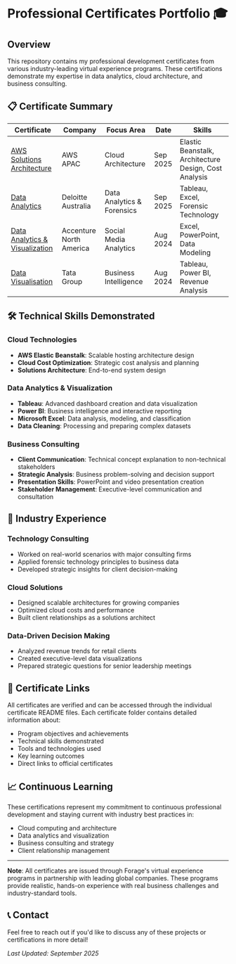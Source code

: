 # Professional Certificates Portfolio 🎓

## Overview
This repository contains my professional development certificates from various industry-leading virtual experience programs. These certifications demonstrate my expertise in data analytics, cloud architecture, and business consulting.

## 📋 Certificate Summary

| Certificate | Company | Focus Area | Date | Skills |
|-------------|---------|------------|------|--------|
| [AWS Solutions Architecture]([./aws-certificate/](https://forage-uploads-prod.s3.amazonaws.com/completion-certificates/Tata/MyXvBcppsW2FkNYCX_Tata%20Group_fmPPaS2sZ4aRdu232_1722615296327_completion_certificate.pdf)) | AWS APAC | Cloud Architecture | Sep 2025 | Elastic Beanstalk, Architecture Design, Cost Analysis |
| [Data Analytics]([./deloitte-certificate/](https://www.theforage.com/completion-certificates/9PBTqmSxAf6zZTseP/io9DzWKe3PTsiS6GG_9PBTqmSxAf6zZTseP_fmPPaS2sZ4aRdu232_1758354129105_completion_certificate.pdf)) | Deloitte Australia | Data Analytics & Forensics | Sep 2025 | Tableau, Excel, Forensic Technology |
| [Data Analytics & Visualization]([./accenture-certificate/](https://forage-uploads-prod.s3.amazonaws.com/completion-certificates/Accenture%20North%20America/hzmoNKtzvAzXsEqx8_Accenture%20North%20America_fmPPaS2sZ4aRdu232_1722541066601_completion_certificate.pdf)) | Accenture North America | Social Media Analytics | Aug 2024 | Excel, PowerPoint, Data Modeling |
| [Data Visualisation]([./tata-certificate/](https://forage-uploads-prod.s3.amazonaws.com/completion-certificates/Tata/MyXvBcppsW2FkNYCX_Tata%20Group_fmPPaS2sZ4aRdu232_1722615296327_completion_certificate.pdf)) | Tata Group | Business Intelligence | Aug 2024 | Tableau, Power BI, Revenue Analysis |

## 🛠️ Technical Skills Demonstrated

### Cloud Technologies
- **AWS Elastic Beanstalk**: Scalable hosting architecture design
- **Cloud Cost Optimization**: Strategic cost analysis and planning
- **Solutions Architecture**: End-to-end system design

### Data Analytics & Visualization
- **Tableau**: Advanced dashboard creation and data visualization
- **Power BI**: Business intelligence and interactive reporting
- **Microsoft Excel**: Data analysis, modeling, and classification
- **Data Cleaning**: Processing and preparing complex datasets

### Business Consulting
- **Client Communication**: Technical concept explanation to non-technical stakeholders
- **Strategic Analysis**: Business problem-solving and decision support
- **Presentation Skills**: PowerPoint and video presentation creation
- **Stakeholder Management**: Executive-level communication and consultation

## 🎯 Industry Experience

### Technology Consulting
- Worked on real-world scenarios with major consulting firms
- Applied forensic technology principles to business data
- Developed strategic insights for client decision-making

### Cloud Solutions
- Designed scalable architectures for growing companies
- Optimized cloud costs and performance
- Built client relationships as a solutions architect

### Data-Driven Decision Making
- Analyzed revenue trends for retail clients
- Created executive-level data visualizations
- Prepared strategic questions for senior leadership meetings

## 🔗 Certificate Links
All certificates are verified and can be accessed through the individual certificate README files. Each certificate folder contains detailed information about:
- Program objectives and achievements
- Technical skills demonstrated
- Tools and technologies used
- Key learning outcomes
- Direct links to official certificates

## 📈 Continuous Learning
These certifications represent my commitment to continuous professional development and staying current with industry best practices in:
- Cloud computing and architecture
- Data analytics and visualization
- Business consulting and strategy
- Client relationship management

---

**Note**: All certificates are issued through Forage's virtual experience programs in partnership with leading global companies. These programs provide realistic, hands-on experience with real business challenges and industry-standard tools.

## 📞 Contact
Feel free to reach out if you'd like to discuss any of these projects or certifications in more detail!

*Last Updated: September 2025*
